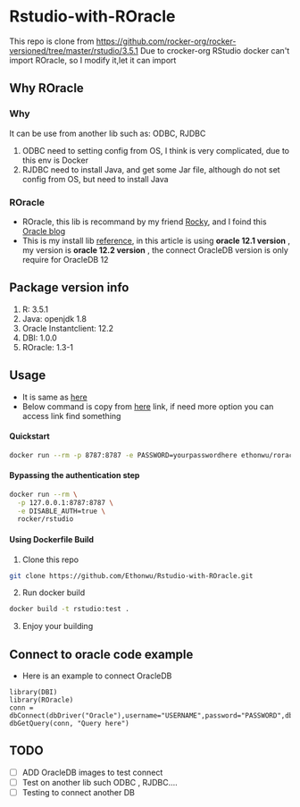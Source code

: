 # Rstudio-with-ROracle
This repo is clone from https://github.com/rocker-org/rocker-versioned/tree/master/rstudio/3.5.1
Due to crocker-org RStudio docker can't import ROracle, so I modify it,let it can import 
## Why ROracle 
### Why
It can be use from another lib such as: ODBC, RJDBC 
1. ODBC need to setting config from OS, I think is very complicated, due to this env is Docker
2. RJDBC need to install Java, and get some Jar file, although do not set config from OS, but need to install Java
### ROracle
* ROracle, this lib is recommand by my friend [Rocky](https://github.com/simpleplanya), and I foind this [Oracle blog](https://blogs.oracle.com/r/r-to-oracle-database-connectivity:-use-roracle-for-both-performance-and-scalability)
* This is my install lib [reference](https://thraxys.wordpress.com/2016/10/25/install-roracle-on-linux/), in this article is using **oracle 12.1 version** , my version is **oracle 12.2 version** , the connect OracleDB version is only require for OracleDB 12
## Package version info
1. R: 3.5.1
2. Java: openjdk 1.8
3. Oracle Instantclient: 12.2
4. DBI: 1.0.0
5. ROracle: 1.3-1
## Usage
* It is same as [here](https://github.com/rocker-org/rocker-versioned/tree/master/rstudio/3.5.1)
* Below command is copy from [here](https://github.com/rocker-org/rocker-versioned/tree/master/rstudio/3.5.1) link, if need more option you can access link find something
#### Quickstart
```sh
docker run --rm -p 8787:8787 -e PASSWORD=yourpasswordhere ethonwu/roracle:fix
```
#### Bypassing the authentication step
```sh
docker run --rm \
  -p 127.0.0.1:8787:8787 \
  -e DISABLE_AUTH=true \
  rocker/rstudio
```
#### Using Dockerfile Build
1. Clone this repo
```sh
git clone https://github.com/Ethonwu/Rstudio-with-ROracle.git
```
2. Run docker build
```sh
docker build -t rstudio:test .
```
3. Enjoy your building 
## Connect to oracle code example
* Here is an example to connect OracleDB 
```
library(DBI)
library(ROracle)
conn = dbConnect(dbDriver("Oracle"),username="USERNAME",password="PASSWORD",dbname="IP:PORT/DBNAME")
dbGetQuery(conn, "Query here")
```
## TODO

- [ ] ADD OracleDB images to test connect 
- [ ] Test on another lib such ODBC , RJDBC....
- [ ] Testing to connect another DB
